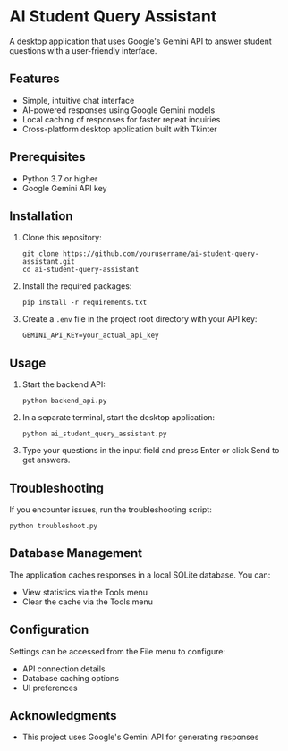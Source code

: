 # AI Student Query Assistant

A desktop application that uses Google's Gemini API to answer student questions with a user-friendly interface.

## Features

- Simple, intuitive chat interface
- AI-powered responses using Google Gemini models
- Local caching of responses for faster repeat inquiries
- Cross-platform desktop application built with Tkinter

## Prerequisites

- Python 3.7 or higher
- Google Gemini API key

## Installation

1. Clone this repository:
   ```
   git clone https://github.com/yourusername/ai-student-query-assistant.git
   cd ai-student-query-assistant
   ```

2. Install the required packages:
   ```
   pip install -r requirements.txt
   ```

3. Create a `.env` file in the project root directory with your API key:
   ```
   GEMINI_API_KEY=your_actual_api_key
   ```

## Usage

1. Start the backend API:
   ```
   python backend_api.py
   ```

2. In a separate terminal, start the desktop application:
   ```
   python ai_student_query_assistant.py
   ```

3. Type your questions in the input field and press Enter or click Send to get answers.

## Troubleshooting

If you encounter issues, run the troubleshooting script:
```
python troubleshoot.py
```

## Database Management

The application caches responses in a local SQLite database. You can:
- View statistics via the Tools menu
- Clear the cache via the Tools menu

## Configuration

Settings can be accessed from the File menu to configure:
- API connection details
- Database caching options
- UI preferences


## Acknowledgments

- This project uses Google's Gemini API for generating responses
